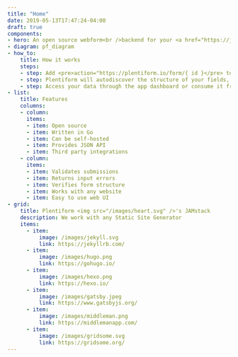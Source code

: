 ```yaml
---
title: "Home"
date: 2019-05-13T17:47:24-04:00
draft: true
components:
- hero: An open source webform<br />backend for your <a href="https://jamstack.org/" target="_blank" rel="noopener noreferrer">JAMstack</a> sites.
- diagram: pf_diagram
- how_to:
    title: How it works
    steps:
    - step: Add <pre>action="https://plentiform.io/form/{ id }</pre> to any HTML form on your website.
    - step: Plentiform will autodiscover the structure of your fields, validate user input, and return any submission errors.
    - step: Access your data through the app dashboard or consume it from the API we expose for your site.
- list:
    title: Features
    columns:
    - column:
      items:
      - item: Open source
      - item: Written in Go
      - item: Can be self-hosted
      - item: Provides JSON API
      - item: Third party integrations
    - column:
      items:
      - item: Validates submissions
      - item: Returns input errors
      - item: Verifies form structure
      - item: Works with any website
      - item: Easy to use web UI
- grid:
    title: Plentiform <img src="/images/heart.svg" />'s JAMstack
    description: We work with any Static Site Generator
    items:
      - item:
          image: /images/jekyll.svg
          link: https://jekyllrb.com/
      - item:
          image: /images/hugo.png
          link: https://gohugo.io/
      - item:
          image: /images/hexo.png
          link: https://hexo.io/
      - item:
          image: /images/gatsby.jpeg
          link: https://www.gatsbyjs.org/
      - item:
          image: /images/middleman.png
          link: https://middlemanapp.com/
      - item:
          image: /images/gridsome.svg
          link: https://gridsome.org/
---
```

